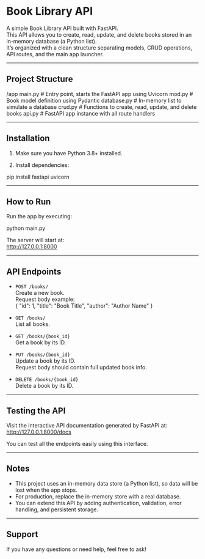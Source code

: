 # Book Library API

A simple Book Library API built with FastAPI.  
This API allows you to create, read, update, and delete books stored in an in-memory database (a Python list).  
It’s organized with a clean structure separating models, CRUD operations, API routes, and the main app launcher.

---

## Project Structure

/app
main.py # Entry point, starts the FastAPI app using Uvicorn
mod.py # Book model definition using Pydantic
database.py # In-memory list to simulate a database
crud.py # Functions to create, read, update, and delete books
api.py # FastAPI app instance with all route handlers


---

## Installation

1. Make sure you have Python 3.8+ installed.

2. Install dependencies:

pip install fastapi uvicorn


---

## How to Run

Run the app by executing:

python main.py


The server will start at:  
http://127.0.0.1:8000

---

## API Endpoints

- `POST /books/`  
  Create a new book.  
  Request body example:  
{
"id": 1,
"title": "Book Title",
"author": "Author Name"
}

- `GET /books/`  
List all books.

- `GET /books/{book_id}`  
Get a book by its ID.

- `PUT /books/{book_id}`  
Update a book by its ID.  
Request body should contain full updated book info.

- `DELETE /books/{book_id}`  
Delete a book by its ID.

---

## Testing the API

Visit the interactive API documentation generated by FastAPI at:  
http://127.0.0.1:8000/docs  

You can test all the endpoints easily using this interface.

---

## Notes

- This project uses an in-memory data store (a Python list), so data will be lost when the app stops.
- For production, replace the in-memory store with a real database.
- You can extend this API by adding authentication, validation, error handling, and persistent storage.

---

## Support

If you have any questions or need help, feel free to ask!
